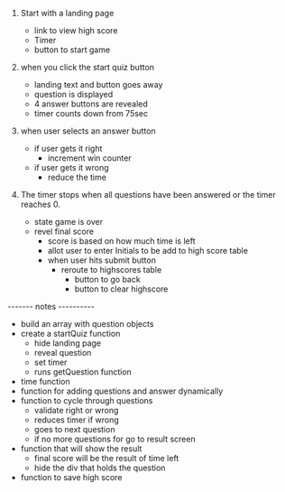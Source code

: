 1. Start with a landing page
    * link to view high score
    * Timer
    * button to start game

2. when you click the start quiz button
    * landing text and button goes away
    * question is displayed 
    * 4 answer buttons are revealed
    * timer counts down from 75sec

3. when user selects an answer button
    * if user gets it right
        * increment win counter
    * if user gets it wrong 
        * reduce the time 

4. The timer stops when all questions have been answered or the timer reaches 0.
    * state game is over
    * revel final score
        * score is based on how much time is left
        * allot user to enter Initials to be add to high score table
        * when user hits submit button
            * reroute to highscores table
                * button to go back
                * button to clear highscore

------- notes ----------
* build an array with question objects
* create a startQuiz function
    * hide landing page
    * reveal question 
    * set timer
    * runs getQuestion function
* time function
* function for adding questions and answer dynamically
* function to cycle through questions
    * validate right or wrong
    * reduces timer if wrong
    * goes to next question
    * if no more questions for go to result screen
* function that will show the result
    * final score will be the result of time left
    * hide the div that holds the question 
* function to save high score
    